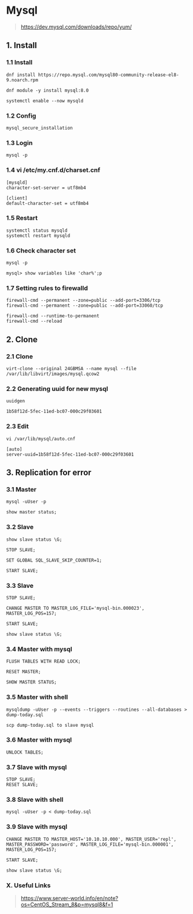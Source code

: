 # Mysql
> https://dev.mysql.com/downloads/repo/yum/

## 1. Install

### 1.1 Install

    dnf install https://repo.mysql.com/mysql80-community-release-el8-9.noarch.rpm

    dnf module -y install mysql:8.0

    systemctl enable --now mysqld
 
### 1.2 Config

    mysql_secure_installation

### 1.3 Login

    mysql -p
    

### 1.4 vi /etc/my.cnf.d/charset.cnf

    [mysqld]
    character-set-server = utf8mb4
    
    [client]
    default-character-set = utf8mb4

### 1.5 Restart

    systemctl status mysqld
    systemctl restart mysqld

### 1.6 Check character set

    mysql -p
    
    mysql> show variables like 'char%';p

### 1.7 Setting rules to firewalld

    firewall-cmd --permanent --zone=public --add-port=3306/tcp
    firewall-cmd --permanent --zone=public --add-port=33060/tcp
    
    firewall-cmd --runtime-to-permanent
    firewall-cmd --reload

## 2. Clone

### 2.1 Clone

    virt-clone --original 24GBMSA --name mysql --file /var/lib/libvirt/images/mysql.qcow2

### 2.2 Generating uuid for new mysql

    uuidgen
    
    1b58f12d-5fec-11ed-bc07-000c29f03601

### 2.3 Edit

    vi /var/lib/mysql/auto.cnf
    
    [auto]
    server-uuid=1b58f12d-5fec-11ed-bc07-000c29f03601

## 3. Replication for error

### 3.1 Master

    mysql -uUser -p
    
    show master status;

### 3.2 Slave

    show slave status \G;
    
    STOP SLAVE;

    SET GLOBAL SQL_SLAVE_SKIP_COUNTER=1;

    START SLAVE;

### 3.3 Slave
    
    STOP SLAVE;

    CHANGE MASTER TO MASTER_LOG_FILE='mysql-bin.000023', MASTER_LOG_POS=157;

    START SLAVE;

    show slave status \G;    

### 3.4 Master with mysql

    FLUSH TABLES WITH READ LOCK;

    RESET MASTER;

    SHOW MASTER STATUS;

### 3.5 Master with shell

    mysqldump -uUser -p --events --triggers --routines --all-databases > dump-today.sql

    scp dump-today.sql to slave mysql

### 3.6 Master with mysql

    UNLOCK TABLES;

### 3.7 Slave with mysql
   
    STOP SLAVE;
    RESET SLAVE;
    
### 3.8 Slave with shell
   
    mysql -uUser -p < dump-today.sql

### 3.9 Slave with mysql
   
    CHANGE MASTER TO MASTER_HOST='10.10.10.000', MASTER_USER='repl', MASTER_PASSWORD='password', MASTER_LOG_FILE='mysql-bin.000001', MASTER_LOG_POS=157;

    START SLAVE;

    show slave status \G;

### X. Useful Links

> https://www.server-world.info/en/note?os=CentOS_Stream_8&p=mysql8&f=1


